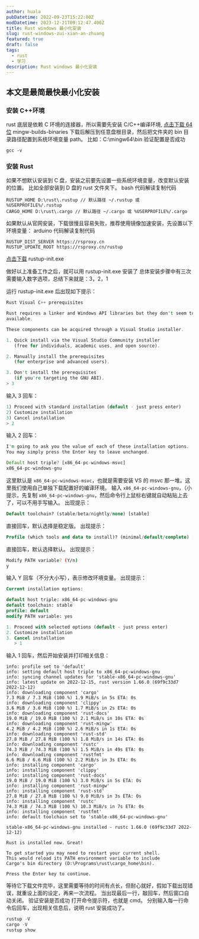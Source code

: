 ```yaml
---
author: huala
pubDatetime: 2022-09-23T15:22:00Z
modDatetime: 2023-12-21T09:12:47.400Z
title: Rust windows 最小化安装
slug: rust-windows-zui-xian-an-zhuang
featured: true
draft: false
tags:
  - rust
  - 学习
description: Rust windows 最小化安装
---
```


## 本文是最简最快最小化安装

### 安装 C++环境

rust 底层是依赖 C 环境的连接器，所以需要先安装 C/C++编译环境, [点击下载 64 位](https://github.com/niXman/mingw-builds-binaries/releases/tag/13.2.0-rt_v11-rev1) mingw-builds-binaries
下载后解压到任意盘根目录，然后把文件夹的 bin 目录路径配置到系统环境变量 path。
比如：C:\mingw64\bin
验证配置是否成功

```shell
gcc -v
```

### 安装 Rust

如果不想默认安装到 C 盘，安装之前要先设置一些系统环境变量，改变默认安装的位置。
比如全部安装到 D 盘的 rust 文件夹下。
bash 代码解读复制代码

```shell
RUSTUP_HOME D:\rust\.rustup // 默认路径 ~/.rustup 或 %USERPROFILE%/.rustup
CARGO_HOME D:\rust\.cargo // 默认路径 ~/.cargo 或 %USERPROFILE%/.cargo
```

如果默认从官网安装，下载很慢且容易失败，推荐使用镜像加速安装，先设置以下环境变量：
arduino 代码解读复制代码

```shell
RUSTUP_DIST_SERVER https://rsproxy.cn
RUSTUP_UPDATE_ROOT https://rsproxy.cn/rustup
```
[点击下载](https://static.rust-lang.org/rustup/dist/x86_64-pc-windows-msvc/rustup-init.exe) rustup-init.exe

做好以上准备工作之后，就可以用 rustup-init.exe 安装了
总体安装步骤中有三次需要输入数字选项，总结下来就是：3，2，1

运行 rustup-init.exe 后出现如下提示：
```rust
Rust Visual C++ prerequisites

Rust requires a linker and Windows API libraries but they don't seem to be
available.

These components can be acquired through a Visual Studio installer.

1. Quick install via the Visual Studio Community installer
   (free for individuals, academic uses, and open source).

2. Manually install the prerequisites
   (for enterprise and advanced users).

3. Don't install the prerequisites
   (if you're targeting the GNU ABI).
> 3

```

输入 3 回车：

```rust
1) Proceed with standard installation (default - just press enter) 
2) Customize installation 
3) Cancel installation
> 2
```
输入 2 回车：

```rust
I'm going to ask you the value of each of these installation options.
You may simply press the Enter key to leave unchanged.

Default host triple? [x86_64-pc-windows-msvc]
x86_64-pc-windows-gnu
```

这里默认是 `x86_64-pc-windows-msvc`，也就是需要安装 VS 的 msvc 那一堆。这里我们使用自己单独下载配置好的编译环境。
输入 `x86_64-pc-windows-gnu`，（小提示，先复制 `x86_64-pc-windows-gnu`，然后命令行上鼠标右键就自动粘贴上去了，可以不用手写输入。
出现提示：

```sql
Default toolchain? (stable/beta/nightly/none) [stable]
```

直接回车，默认选择是稳定版。
出现提示：

```sql
Profile (which tools and data to install)? (minimal/default/complete) [default]
```

直接回车，默认选择默认。
出现提示：

```bash
Modify PATH variable? (Y/n)
y
```

输入 Y 回车（不分大小写），表示修改环境变量。
出现提示：

```sql
Current installation options:

default host triple: x86_64-pc-windows-gnu
default toolchain: stable
profile: default
modify PATH variable: yes

1. Proceed with selected options (default - just press enter)
2. Customize installation
3. Cancel installation
   > 1
```

输入 1 回车，然后开始安装并打印相关信息：

```vbnet
info: profile set to 'default'
info: setting default host triple to x86_64-pc-windows-gnu
info: syncing channel updates for 'stable-x86_64-pc-windows-gnu'
info: latest update on 2022-12-15, rust version 1.66.0 (69f9c33d7 2022-12-12)
info: downloading component 'cargo'
7.3 MiB / 7.3 MiB (100 %) 1.9 MiB/s in 5s ETA: 0s
info: downloading component 'clippy'
3.6 MiB / 3.6 MiB (100 %) 1.7 MiB/s in 2s ETA: 0s
info: downloading component 'rust-docs'
19.0 MiB / 19.0 MiB (100 %) 2.1 MiB/s in 10s ETA: 0s
info: downloading component 'rust-mingw'
4.2 MiB / 4.2 MiB (100 %) 2.6 MiB/s in 1s ETA: 0s
info: downloading component 'rust-std'
27.8 MiB / 27.8 MiB (100 %) 1.8 MiB/s in 14s ETA: 0s
info: downloading component 'rustc'
74.3 MiB / 74.3 MiB (100 %) 1.5 MiB/s in 49s ETA: 0s
info: downloading component 'rustfmt'
6.6 MiB / 6.6 MiB (100 %) 2.2 MiB/s in 3s ETA: 0s
info: installing component 'cargo'
info: installing component 'clippy'
info: installing component 'rust-docs'
19.0 MiB / 19.0 MiB (100 %) 3.0 MiB/s in 5s ETA: 0s
info: installing component 'rust-mingw'
info: installing component 'rust-std'
27.8 MiB / 27.8 MiB (100 %) 9.0 MiB/s in 3s ETA: 0s
info: installing component 'rustc'
74.3 MiB / 74.3 MiB (100 %) 10.3 MiB/s in 7s ETA: 0s
info: installing component 'rustfmt'
info: default toolchain set to 'stable-x86_64-pc-windows-gnu'

stable-x86_64-pc-windows-gnu installed - rustc 1.66.0 (69f9c33d7 2022-12-12)

Rust is installed now. Great!

To get started you may need to restart your current shell.
This would reload its PATH environment variable to include
Cargo's bin directory (D:\Programs\rust\cargo_home\bin).

Press the Enter key to continue.
```

等待它下载文件完毕，这里需要等待的时间有点长，但耐心就好，假如下载出现错误，就重设上面的设定，再来一次流程。
当出现最后一行，敲回车，然后窗口自动关闭。
验证安装是否成功
打开命令提示符，也就是 cmd。
分别输入每一行命令后回车，出现相关信息后，说明 rust 安装成功了。

```sql
rustup -V
cargo -V
rustup show
```
